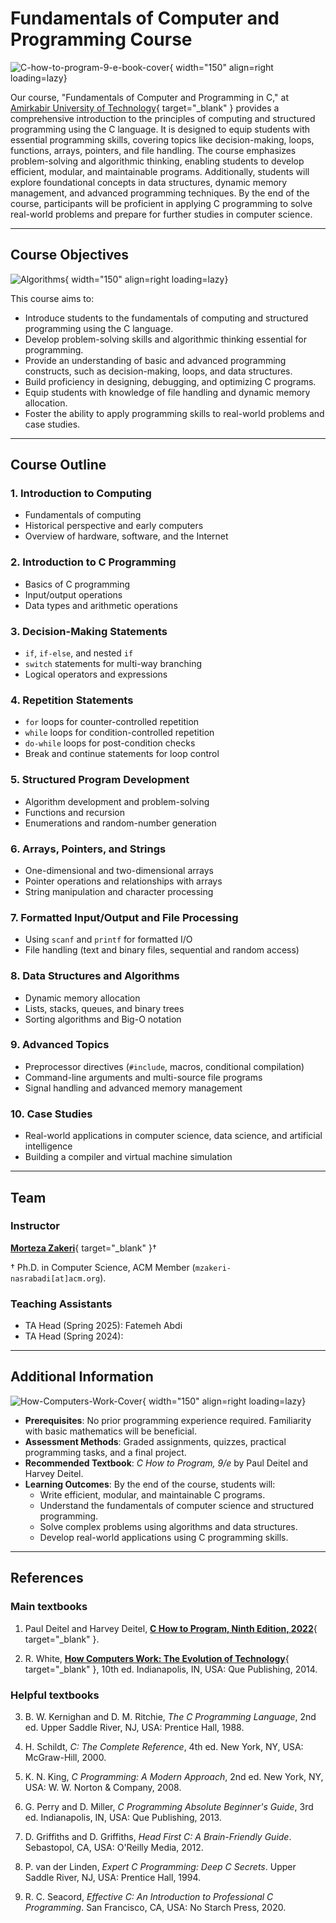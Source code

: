 # Fundamentals of Computer and Programming Course

![C-how-to-program-9-e-book-cover](assets/figs/c-how-to-program-9-e-book-cover.jpg){ width="150"  align=right loading=lazy}

Our course, "Fundamentals of Computer and Programming in C," at [Amirkabir University of Technology](http://ce.aut.ac.ir){ target="_blank" } provides a comprehensive introduction to the principles of computing and structured programming using the C language. It is designed to equip students with essential programming skills, covering topics like decision-making, loops, functions, arrays, pointers, and file handling. The course emphasizes problem-solving and algorithmic thinking, enabling students to develop efficient, modular, and maintainable programs. Additionally, students will explore foundational concepts in data structures, dynamic memory management, and advanced programming techniques. By the end of the course, participants will be proficient in applying C programming to solve real-world problems and prepare for further studies in computer science.

---

## Course Objectives

![Algorithms](assets/figs/ad.jpg){ width="150"  align=right loading=lazy}

This course aims to:

- Introduce students to the fundamentals of computing and structured programming using the C language.
- Develop problem-solving skills and algorithmic thinking essential for programming.
- Provide an understanding of basic and advanced programming constructs, such as decision-making, loops, and data structures.
- Build proficiency in designing, debugging, and optimizing C programs.
- Equip students with knowledge of file handling and dynamic memory allocation.
- Foster the ability to apply programming skills to real-world problems and case studies.

---

## Course Outline

### 1. Introduction to Computing
- Fundamentals of computing
- Historical perspective and early computers
- Overview of hardware, software, and the Internet

### 2. Introduction to C Programming
- Basics of C programming
- Input/output operations
- Data types and arithmetic operations

### 3. Decision-Making Statements
- `if`, `if-else`, and nested `if`
- `switch` statements for multi-way branching
- Logical operators and expressions

### 4. Repetition Statements
- `for` loops for counter-controlled repetition
- `while` loops for condition-controlled repetition
- `do-while` loops for post-condition checks
- Break and continue statements for loop control

### 5. Structured Program Development
- Algorithm development and problem-solving
- Functions and recursion
- Enumerations and random-number generation

### 6. Arrays, Pointers, and Strings
- One-dimensional and two-dimensional arrays
- Pointer operations and relationships with arrays
- String manipulation and character processing

### 7. Formatted Input/Output and File Processing
- Using `scanf` and `printf` for formatted I/O
- File handling (text and binary files, sequential and random access)

### 8. Data Structures and Algorithms
- Dynamic memory allocation
- Lists, stacks, queues, and binary trees
- Sorting algorithms and Big-O notation

### 9. Advanced Topics
- Preprocessor directives (`#include`, macros, conditional compilation)
- Command-line arguments and multi-source file programs
- Signal handling and advanced memory management

### 10. Case Studies
- Real-world applications in computer science, data science, and artificial intelligence
- Building a compiler and virtual machine simulation


---

## Team 

### Instructor

[**Morteza Zakeri**](https://dl.acm.org/profile/99660089625){ target="_blank" }†

† Ph.D. in Computer Science, ACM Member (`mzakeri-nasrabadi[at]acm.org`).

### Teaching Assistants

* TA Head (Spring 2025): Fatemeh Abdi
* TA Head (Spring 2024): 


---

## Additional Information

![How-Computers-Work-Cover](assets/figs/how-computers-work.jpg){ width="150"  align=right loading=lazy}

- **Prerequisites**: No prior programming experience required. Familiarity with basic mathematics will be beneficial.
- **Assessment Methods**: Graded assignments, quizzes, practical programming tasks, and a final project.
- **Recommended Textbook**: *C How to Program, 9/e* by Paul Deitel and Harvey Deitel.
- **Learning Outcomes**: By the end of the course, students will:
    * Write efficient, modular, and maintainable C programs.
    * Understand the fundamentals of computer science and structured programming.
    * Solve complex problems using algorithms and data structures.
    * Develop real-world applications using C programming skills.


---

## References

### Main textbooks

1. Paul Deitel and Harvey Deitel, [**C How to Program, Ninth Edition, 2022**](https://deitel.com/c-how-to-program-9-e/){ target="_blank" }.

2. R. White, [**How Computers Work: The Evolution of Technology**](https://www.oreilly.com/library/view/how-computers-work/9780133096798/){ target="_blank" }, 10th ed. Indianapolis, IN, USA: Que Publishing, 2014.


### Helpful textbooks

3. B. W. Kernighan and D. M. Ritchie, *The C Programming Language*, 2nd ed. Upper Saddle River, NJ, USA: Prentice Hall, 1988.

4. H. Schildt, *C: The Complete Reference*, 4th ed. New York, NY, USA: McGraw-Hill, 2000.

5. K. N. King, *C Programming: A Modern Approach*, 2nd ed. New York, NY, USA: W. W. Norton & Company, 2008.

6. G. Perry and D. Miller, *C Programming Absolute Beginner's Guide*, 3rd ed. Indianapolis, IN, USA: Que Publishing, 2013.

7. D. Griffiths and D. Griffiths, *Head First C: A Brain-Friendly Guide*. Sebastopol, CA, USA: O'Reilly Media, 2012.

8. P. van der Linden, *Expert C Programming: Deep C Secrets*. Upper Saddle River, NJ, USA: Prentice Hall, 1994.

9. R. C. Seacord, *Effective C: An Introduction to Professional C Programming*. San Francisco, CA, USA: No Starch Press, 2020.
